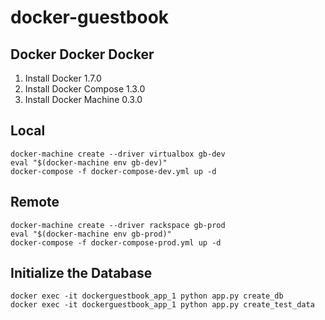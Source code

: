 # docker-guestbook

## Docker Docker Docker

1. Install Docker 1.7.0
1. Install Docker Compose 1.3.0
1. Install Docker Machine 0.3.0

## Local

```
docker-machine create --driver virtualbox gb-dev
eval "$(docker-machine env gb-dev)"
docker-compose -f docker-compose-dev.yml up -d
```

## Remote

```
docker-machine create --driver rackspace gb-prod
eval "$(docker-machine env gb-prod)"
docker-compose -f docker-compose-prod.yml up -d
```

## Initialize the Database

```
docker exec -it dockerguestbook_app_1 python app.py create_db
docker exec -it dockerguestbook_app_1 python app.py create_test_data
```
